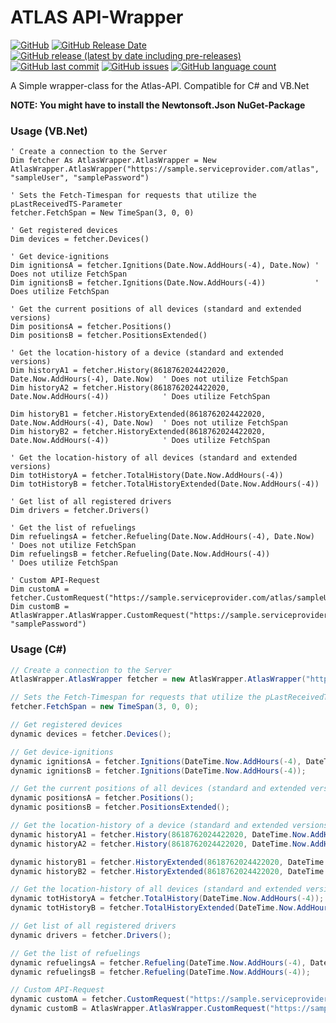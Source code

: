 # ATLAS API-Wrapper

[![GitHub](https://img.shields.io/github/license/TobiHatti/Albatross-Atlas-API-Wrapper)](https://opensource.org/licenses/MIT)
[![GitHub Release Date](https://img.shields.io/github/release-date/TobiHatti/Albatross-Atlas-API-Wrapper)](https://github.com/TobiHatti/Albatross-Atlas-API-Wrapper/releases)
[![GitHub release (latest by date including pre-releases)](https://img.shields.io/github/v/release/TobiHatti/Albatross-Atlas-API-Wrapper?include_prereleases)](https://github.com/TobiHatti/Albatross-Atlas-API-Wrapper/releases)
[![GitHub last commit](https://img.shields.io/github/last-commit/TobiHatti/Albatross-Atlas-API-Wrapper)](https://github.com/TobiHatti/Albatross-Atlas-API-Wrapper/commits/master)
[![GitHub issues](https://img.shields.io/github/issues-raw/TobiHatti/Albatross-Atlas-API-Wrapper)](https://github.com/TobiHatti/Albatross-Atlas-API-Wrapper/issues)
[![GitHub language count](https://img.shields.io/github/languages/count/TobiHatti/Albatross-Atlas-API-Wrapper)](https://github.com/TobiHatti/Albatross-Atlas-API-Wrapper)

A Simple wrapper-class for the Atlas-API. Compatible for C# and VB.Net

__NOTE: You might have to install the Newtonsoft.Json NuGet-Package__

### Usage (VB.Net)
```vbnet
' Create a connection to the Server
Dim fetcher As AtlasWrapper.AtlasWrapper = New AtlasWrapper.AtlasWrapper("https://sample.serviceprovider.com/atlas", "sampleUser", "samplePassword")

' Sets the Fetch-Timespan for requests that utilize the pLastReceivedTS-Parameter
fetcher.FetchSpan = New TimeSpan(3, 0, 0)

' Get registered devices
Dim devices = fetcher.Devices()

' Get device-ignitions
Dim ignitionsA = fetcher.Ignitions(Date.Now.AddHours(-4), Date.Now) ' Does not utilize FetchSpan
Dim ignitionsB = fetcher.Ignitions(Date.Now.AddHours(-4))           ' Does utilize FetchSpan

' Get the current positions of all devices (standard and extended versions)
Dim positionsA = fetcher.Positions()
Dim positionsB = fetcher.PositionsExtended()

' Get the location-history of a device (standard and extended versions)
Dim historyA1 = fetcher.History(8618762024422020, Date.Now.AddHours(-4), Date.Now)  ' Does not utilize FetchSpan
Dim historyA2 = fetcher.History(8618762024422020, Date.Now.AddHours(-4))            ' Does utilize FetchSpan

Dim historyB1 = fetcher.HistoryExtended(8618762024422020, Date.Now.AddHours(-4), Date.Now)  ' Does not utilize FetchSpan
Dim historyB2 = fetcher.HistoryExtended(8618762024422020, Date.Now.AddHours(-4))            ' Does utilize FetchSpan

' Get the location-history of all devices (standard and extended versions)
Dim totHistoryA = fetcher.TotalHistory(Date.Now.AddHours(-4))
Dim totHistoryB = fetcher.TotalHistoryExtended(Date.Now.AddHours(-4))

' Get list of all registered drivers
Dim drivers = fetcher.Drivers()

' Get the list of refuelings
Dim refuelingsA = fetcher.Refueling(Date.Now.AddHours(-4), Date.Now)    ' Does not utilize FetchSpan
Dim refuelingsB = fetcher.Refueling(Date.Now.AddHours(-4))              ' Does utilize FetchSpan

' Custom API-Request
Dim customA = fetcher.CustomRequest("https://sample.serviceprovider.com/atlas/sampleUser/tasks")
Dim customB = AtlasWrapper.AtlasWrapper.CustomRequest("https://sample.serviceprovider.com/atlas/sampleUser/tasks", "samplePassword")
```

### Usage (C#)
```cs
// Create a connection to the Server
AtlasWrapper.AtlasWrapper fetcher = new AtlasWrapper.AtlasWrapper("https://sample.serviceprovider.com/atlas", "sampleUser", "samplePassword");

// Sets the Fetch-Timespan for requests that utilize the pLastReceivedTS-Parameter
fetcher.FetchSpan = new TimeSpan(3, 0, 0);

// Get registered devices
dynamic devices = fetcher.Devices();

// Get device-ignitions
dynamic ignitionsA = fetcher.Ignitions(DateTime.Now.AddHours(-4), DateTime.Now);// Does not utilize FetchSpan
dynamic ignitionsB = fetcher.Ignitions(DateTime.Now.AddHours(-4));              // Does utilize FetchSpan

// Get the current positions of all devices (standard and extended versions)
dynamic positionsA = fetcher.Positions();
dynamic positionsB = fetcher.PositionsExtended();

// Get the location-history of a device (standard and extended versions)
dynamic historyA1 = fetcher.History(8618762024422020, DateTime.Now.AddHours(-4), DateTime.Now); // Does not utilize FetchSpan
dynamic historyA2 = fetcher.History(8618762024422020, DateTime.Now.AddHours(-4));               // Does utilize FetchSpan

dynamic historyB1 = fetcher.HistoryExtended(8618762024422020, DateTime.Now.AddHours(-4), DateTime.Now); // Does not utilize FetchSpan
dynamic historyB2 = fetcher.HistoryExtended(8618762024422020, DateTime.Now.AddHours(-4));               // Does utilize FetchSpan

// Get the location-history of all devices (standard and extended versions)
dynamic totHistoryA = fetcher.TotalHistory(DateTime.Now.AddHours(-4));
dynamic totHistoryB = fetcher.TotalHistoryExtended(DateTime.Now.AddHours(-4));

// Get list of all registered drivers
dynamic drivers = fetcher.Drivers();

// Get the list of refuelings
dynamic refuelingsA = fetcher.Refueling(DateTime.Now.AddHours(-4), DateTime.Now);   // Does not utilize FetchSpan
dynamic refuelingsB = fetcher.Refueling(DateTime.Now.AddHours(-4));                 // Does utilize FetchSpan

// Custom API-Request
dynamic customA = fetcher.CustomRequest("https://sample.serviceprovider.com/atlas/sampleUser/tasks");
dynamic customB = AtlasWrapper.AtlasWrapper.CustomRequest("https://sample.serviceprovider.com/atlas/sampleUser/tasks", "samplePassword");
```
